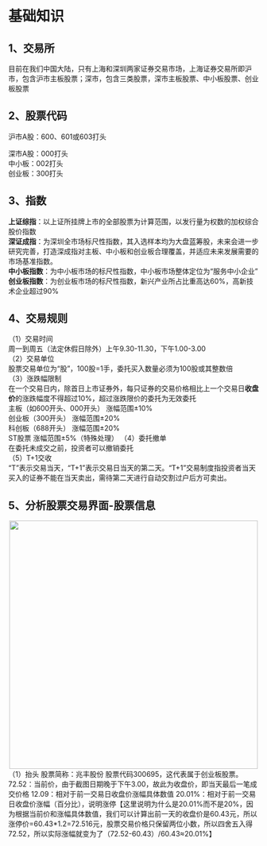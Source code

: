 # 基础知识  
## 1、交易所

目前在我们中国大陆，只有上海和深圳两家证券交易市场，上海证券交易所即沪市，包含沪市主板股票；深市，包含三类股票，深市主板股票、中小板股票、创业板股票  
## 2、股票代码  
沪市A股：600、601或603打头  

深市A股：000打头  
中小板：002打头  
创业板：300打头  
## 3、指数  
**上证综指**：以上证所挂牌上市的全部股票为计算范围，以发行量为权数的加权综合股价指数  
**深证成指**：为深圳全市场标尺性指数，其入选样本均为大盘蓝筹股，未来会进一步研究完善，打造深成指对主板、中小板和创业板合理覆盖，并适应未来发展需要的市场基准指数。  
**中小板指数**：为中小板市场的标尺性指数，中小板市场整体定位为“服务中小企业”
**创业板指数**：为创业板市场的标尺性指数，新兴产业所占比重高达60%，高新技术企业超过90%  
## 4、交易规则  
（1）交易时间  
周一到周五（法定休假日除外）上午9.30-11.30，下午1.00-3.00  
（2）交易单位  
股票交易单位为“股”，100股=1手，委托买入数量必须为100股或其整数倍  
（3）涨跌幅限制  
在一个交易日内，除首日上市证券外，每只证券的交易价格相比上一个交易日**收盘价**的涨跌幅度不得超过10%，超过涨跌限价的委托为无效委托  
主板（如600开头、000开头）	涨幅范围±10%  
创业板（300开头）	涨幅范围±20%   
科创板（688开头）	涨幅范围±20%  
ST股票	涨幅范围±5%（特殊处理）
（4）委托撤单  
在委托未成交之前，投资者可以撤销委托  
（5）T+1交收  
“T”表示交易当天，“T+1”表示交易日当天的第二天。“T+1”交易制度指投资者当天买入的证券不能在当天卖出，需待第二天进行自动交割过户后方可卖出。
## 5、分析股票交易界面-股票信息  
<div align=center>
  <img src="https://github.com/user-attachments/assets/e0574262-83b1-47fe-a230-6946ab17bb1f" width="500" />
</div>
（1）抬头    
  股票简称：兆丰股份  
  股票代码300695，这代表属于创业板股票。    
  72.52：当前价，由于截图日期晚于下午3.00，故此为收盘价，即当天最后一笔成交价格  
  12.09：相对于前一交易日收盘价涨幅具体数值
  20.01%：相对于前一交易日收盘价涨幅（百分比），说明涨停【这里说明为什么是20.01%而不是20%，因为根据当前价和涨幅具体数值，我们可以计算出前一天的收盘价是60.43元，所以涨停价=60.43*1.2=72.516元，股票交易价格只保留两位小数，所以四舍五入得72.52，所以实际涨幅就变为了（72.52-60.43）/60.43≈20.01%】
